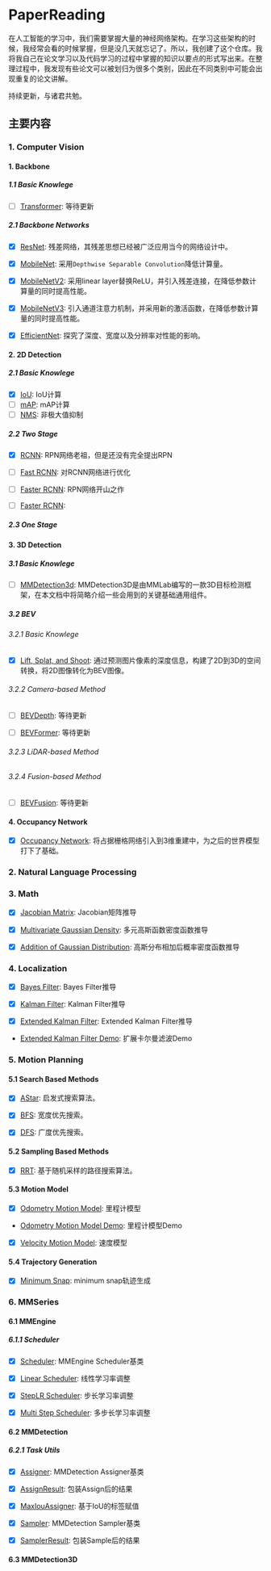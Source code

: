 <!--
 * @Author: LOTEAT
 * @Date: 2024-07-23 17:11:31
-->
# PaperReading
在人工智能的学习中，我们需要掌握大量的神经网络架构。在学习这些架构的时候，我经常会看的时候掌握，但是没几天就忘记了。所以，我创建了这个仓库。我将我自己在论文学习以及代码学习的过程中掌握的知识以要点的形式写出来。在整理过程中，我发现有些论文可以被划归为很多个类别，因此在不同类别中可能会出现重复的论文讲解。

持续更新，与诸君共勉。

## 主要内容
### 1. Computer Vision


#### 1. Backbone

##### 1.1 Basic Knowlege
- [ ] <a href='ComputerVision/Basic/Transformer/transformer.md'>Transformer</a>: 等待更新


##### 2.1 Backbone Networks
- [x] <a href='ComputerVision/Backbone/ResNet/resnet.md'>ResNet</a>: 残差网络，其残差思想已经被广泛应用当今的网络设计中。

- [x] <a href='ComputerVision/Backbone/MobileNet/mobilenet.md'>MobileNet</a>: 采用`Depthwise Separable Convolution`降低计算量。

- [x] <a href='ComputerVision/Backbone/MobileNetV2/mobilenetv2.md'>MobileNetV2</a>: 采用linear layer替换ReLU，并引入残差连接，在降低参数计算量的同时提高性能。

- [x] <a href='ComputerVision/Backbone/MobileNetV3/mobilenetv3.md'>MobileNetV3</a>: 引入通道注意力机制，并采用新的激活函数，在降低参数计算量的同时提高性能。

- [x] <a href='ComputerVision/Backbone/EfficientNet/efficientnet.md'>EfficientNet</a>: 探究了深度、宽度以及分辨率对性能的影响。


#### 2. 2D Detection

##### 2.1 Basic Knowlege

- [x] <a href='ComputerVision/2DObjectDetection/Basic/IoU/iou.md'>IoU</a>: IoU计算
- [ ] <a href='ComputerVision/2DObjectDetection/Basic/mAP/mAP.md'>mAP</a>: mAP计算
- [ ] <a href='ComputerVision/2DObjectDetection/Basic/NMS/nms.md'>NMS</a>: 非极大值抑制

##### 2.2 Two Stage

- [x] <a href='ComputerVision/2DObjectDetection/RCNN/rcnn.md'>RCNN</a>: RPN网络老祖，但是还没有完全提出RPN

- [ ] <a href='ComputerVision/2DObjectDetection/FastRCNN/fast_rcnn.md'>Fast RCNN</a>: 对RCNN网络进行优化

- [ ] <a href='ComputerVision/2DObjectDetection/FasterRCNN/faster_rcnn.md'>Faster RCNN</a>: RPN网络开山之作

- [ ] <a href='ComputerVision/2DObjectDetection/MaskRCNN/mask_rcnn.md'>Faster RCNN</a>: 


##### 2.3 One Stage



#### 3. 3D Detection


##### 3.1 Basic Knowlege

- [ ] <a href='ComputerVision/Basic/mmdection3d.md'>MMDetection3d</a>: MMDetection3D是由MMLab编写的一款3D目标检测框架，在本文档中将简略介绍一些会用到的关键基础通用组件。

##### 3.2 BEV

###### 3.2.1 Basic Knowlege

- [x] <a href='ComputerVision/3DObjectDetection/BEV/Basic/LSS/lss.md'>Lift, Splat, and Shoot</a>: 通过预测图片像素的深度信息，构建了2D到3D的空间转换，将2D图像转化为BEV图像。

###### 3.2.2 Camera-based Method
- [ ] <a href='ComputerVision/3DObjectDetection/BEV/BEVDepth/bevdepth.md'>BEVDepth</a>: 等待更新

- [ ] <a href='ComputerVision/3DObjectDetection/BEV/BEVFormer/bevformer.md'>BEVFormer</a>: 等待更新

###### 3.2.3 LiDAR-based Method

###### 3.2.4 Fusion-based Method

- [ ] <a href='ComputerVision/3DObjectDetection/BEV/BEVFusion/bevfusion.md'>BEVFusion</a>: 等待更新


#### 4. Occupancy Network
- [x] <a href='ComputerVision/Occupancy/OccupancyNetwork/occupancy_network.md'>Occupancy Network</a>: 将占据栅格网络引入到3维重建中，为之后的世界模型打下了基础。

### 2. Natural Language Processing

### 3. Math

- [x] <a href='Math/Jacobian/jacobian.md'>Jacobian Matrix</a>: Jacobian矩阵推导

- [x] <a href='Math/MultivariateGaussianDensity/multivariate_gaussian_density.md'>Multivariate Gaussian Density</a>: 多元高斯函数密度函数推导

- [x] <a href='Math/GaussianAddition/gaussian_addition.md'>Addition of Gaussian Distribution</a>: 高斯分布相加后概率密度函数推导

### 4. Localization
- [x] <a href='Localization/BayesFilter/bayes_filter.md'>Bayes Filter</a>: Bayes Filter推导

- [x] <a href='Localization/KalmanFilter/kalman_filter.md'>Kalman Filter</a>: Kalman Filter推导

- [x] <a href='Localization/ExtendedKalmanFilter/extended_kalman_filter.md'>Extended Kalman Filter</a>: Extended Kalman Filter推导

-  <a href='https://github.com/LOTEAT/EKF-Demo'> Extended Kalman Filter Demo</a>: 扩展卡尔曼滤波Demo


### 5. Motion Planning
#### 5.1 Search Based Methods
- [x] <a href='MotionPlanning/SearchBased/AStar/astar.md'>AStar</a>: 启发式搜索算法。

- [x] <a href='MotionPlanning/SearchBased/BFS/bfs.md'>BFS</a>: 宽度优先搜索。

- [x] <a href='MotionPlanning/SearchBased/DFS/dfs.md'>DFS</a>: 广度优先搜索。

#### 5.2 Sampling Based Methods
- [x] <a href='MotionPlanning/SamplingBased/RRT/rrt.md'>RRT</a>: 基于随机采样的路径搜索算法。

#### 5.3 Motion Model
- [x] <a href='MotionPlanning/MotionModel/OdometryMotionModel/odometry_motion_model.md'>Odometry Motion Model</a>: 里程计模型
- <a href='https://github.com/LOTEAT/OdometryModelDemo'> Odometry Motion Model Demo</a>: 里程计模型Demo

- [x] <a href='MotionPlanning/MotionModel/VelocityMotionModel/velocity_motion_model.md'>Velocity Motion Model</a>: 速度模型

#### 5.4 Trajectory Generation

- [x] <a href='MotionPlanning/TrajectoryGeneration/MinimumSnap/minimum_snap.md'>Minimum Snap</a>: minimum snap轨迹生成

### 6. MMSeries
#### 6.1 MMEngine

##### 6.1.1 Scheduler
- [x] <a href='MMSeries/mmengine/scheduler/Basic/scheduler.md'>Scheduler</a>: MMEngine Scheduler基类

- [x] <a href='MMSeries/mmengine/scheduler/LinearScheduler/linear_scheduler.md'>Linear Scheduler</a>: 线性学习率调整

- [x] <a href='MMSeries/mmengine/scheduler/LinearScheduler/linear_scheduler.md'>StepLR Scheduler</a>: 步长学习率调整

- [x] <a href='MMSeries/mmengine/scheduler/MultiStepScheduler/multi_step_scheduler.md'>Multi Step Scheduler</a>: 多步长学习率调整

#### 6.2 MMDetection

##### 6.2.1 Task Utils
- [x] <a href='MMSeries/mmdetection/task_utils/Basic/Assigner/assigner.md'>Assigner</a>: MMDetection Assigner基类

- [x] <a href='MMSeries/mmdetection/task_utils/Basic/AssignResult/assign_result.md'>AssignResult</a>: 包装Assign后的结果

- [x] <a href='MMSeries/mmdetection/task_utils/MaxIoUAssigner/max_iou_assigner.md'>MaxIouAssigner</a>: 基于IoU的标签赋值

- [x] <a href='MMSeries/mmdetection/task_utils/Basic/Sampler/sampler.md'>Sampler</a>: MMDetection Sampler基类

- [x] <a href='MMSeries/mmdetection/task_utils/Basic/SamplingResult/sampling_result.md'>SamplerResult</a>: 包装Sample后的结果


#### 6.3 MMDetection3D
